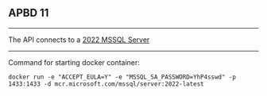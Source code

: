 ## APBD 11

---

The API connects to a [2022 MSSQL Server](https://hub.docker.com/r/microsoft/mssql-server)

---

Command for starting docker container:
```
docker run -e "ACCEPT_EULA=Y" -e "MSSQL_SA_PASSWORD=YhP4sswd" -p 1433:1433 -d mcr.microsoft.com/mssql/server:2022-latest
```

